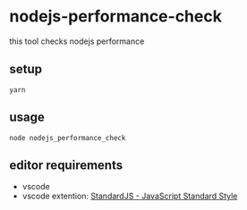 # nodejs-performance-check

this tool checks nodejs performance

## setup

```
yarn
```

## usage

```
node nodejs_performance_check
```

## editor requirements

- vscode
- vscode extention: [StandardJS - JavaScript Standard Style](https://github.com/standard/vscode-standard)

